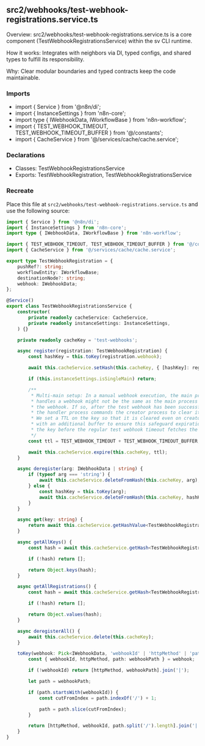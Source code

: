 ## src2/webhooks/test-webhook-registrations.service.ts

Overview: src2/webhooks/test-webhook-registrations.service.ts is a core component (TestWebhookRegistrationsService) within the sv CLI runtime.

How it works: Integrates with neighbors via DI, typed configs, and shared types to fulfill its responsibility.

Why: Clear modular boundaries and typed contracts keep the code maintainable.

### Imports

- import { Service } from '@n8n/di';
- import { InstanceSettings } from 'n8n-core';
- import type { IWebhookData, IWorkflowBase } from 'n8n-workflow';
- import { TEST_WEBHOOK_TIMEOUT, TEST_WEBHOOK_TIMEOUT_BUFFER } from '@/constants';
- import { CacheService } from '@/services/cache/cache.service';

### Declarations

- Classes: TestWebhookRegistrationsService
- Exports: TestWebhookRegistration, TestWebhookRegistrationsService

### Recreate

Place this file at `src2/webhooks/test-webhook-registrations.service.ts` and use the following source:

```ts
import { Service } from '@n8n/di';
import { InstanceSettings } from 'n8n-core';
import type { IWebhookData, IWorkflowBase } from 'n8n-workflow';

import { TEST_WEBHOOK_TIMEOUT, TEST_WEBHOOK_TIMEOUT_BUFFER } from '@/constants';
import { CacheService } from '@/services/cache/cache.service';

export type TestWebhookRegistration = {
	pushRef?: string;
	workflowEntity: IWorkflowBase;
	destinationNode?: string;
	webhook: IWebhookData;
};

@Service()
export class TestWebhookRegistrationsService {
	constructor(
		private readonly cacheService: CacheService,
		private readonly instanceSettings: InstanceSettings,
	) {}

	private readonly cacheKey = 'test-webhooks';

	async register(registration: TestWebhookRegistration) {
		const hashKey = this.toKey(registration.webhook);

		await this.cacheService.setHash(this.cacheKey, { [hashKey]: registration });

		if (this.instanceSettings.isSingleMain) return;

		/**
		 * Multi-main setup: In a manual webhook execution, the main process that
		 * handles a webhook might not be the same as the main process that created
		 * the webhook. If so, after the test webhook has been successfully executed,
		 * the handler process commands the creator process to clear its test webhooks.
		 * We set a TTL on the key so that it is cleared even on creator process crash,
		 * with an additional buffer to ensure this safeguard expiration will not delete
		 * the key before the regular test webhook timeout fetches the key to delete it.
		 */
		const ttl = TEST_WEBHOOK_TIMEOUT + TEST_WEBHOOK_TIMEOUT_BUFFER;

		await this.cacheService.expire(this.cacheKey, ttl);
	}

	async deregister(arg: IWebhookData | string) {
		if (typeof arg === 'string') {
			await this.cacheService.deleteFromHash(this.cacheKey, arg);
		} else {
			const hashKey = this.toKey(arg);
			await this.cacheService.deleteFromHash(this.cacheKey, hashKey);
		}
	}

	async get(key: string) {
		return await this.cacheService.getHashValue<TestWebhookRegistration>(this.cacheKey, key);
	}

	async getAllKeys() {
		const hash = await this.cacheService.getHash<TestWebhookRegistration>(this.cacheKey);

		if (!hash) return [];

		return Object.keys(hash);
	}

	async getAllRegistrations() {
		const hash = await this.cacheService.getHash<TestWebhookRegistration>(this.cacheKey);

		if (!hash) return [];

		return Object.values(hash);
	}

	async deregisterAll() {
		await this.cacheService.delete(this.cacheKey);
	}

	toKey(webhook: Pick<IWebhookData, 'webhookId' | 'httpMethod' | 'path'>) {
		const { webhookId, httpMethod, path: webhookPath } = webhook;

		if (!webhookId) return [httpMethod, webhookPath].join('|');

		let path = webhookPath;

		if (path.startsWith(webhookId)) {
			const cutFromIndex = path.indexOf('/') + 1;

			path = path.slice(cutFromIndex);
		}

		return [httpMethod, webhookId, path.split('/').length].join('|');
	}
}

```
